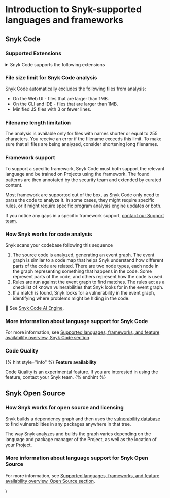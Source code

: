 # Introduction to Snyk-supported languages and frameworks

## Snyk Code

### Supported Extensions

<details>

<summary>Snyk Code supports the following extensions</summary>

* apex

<!---->

* ASPX

<!---->

* c

<!---->

* cc

<!---->

* cjs

<!---->

* cls

<!---->

* cpp

<!---->

* CS

<!---->

* ejs

<!---->

* erb

<!---->

* es

<!---->

* es6

<!---->

* go

<!---->

* h

<!---->

* haml

<!---->

* hpp

<!---->

* htm

<!---->

* html

<!---->

* hxx

<!---->

* java

<!---->

* js

<!---->

* jspx

<!---->

* jsx

<!---->

* jsp

<!---->

* kt

<!---->

* mjs

<!---->

* php

<!---->

* py

<!---->

* rb

<!---->

* rhtml

<!---->

* scala

<!---->

* slim

<!---->

* swift

<!---->

* ts

<!---->

* tsx

<!---->

* trigger

<!---->

* vb

<!---->

* vue

<!---->

* xml

</details>

### File size limit for Snyk Code analysis

Snyk Code automatically excludes the following files from analysis:

* On the Web UI - files that are larger than 1MB.
* On the CLI and IDE - files that are larger than 1MB.
* Minified JS files with 3 or fewer lines.

### Filename length limitation

The analysis is available only for files with names shorter or equal to 255 characters. You receive an error if the filename exceeds this limit. To make sure that all files are being analyzed, consider shortening long filenames.

### Framework support

To support a specific framework, Snyk Code must both support the relevant language and be trained on Projects using the framework. The found patterns are then annotated by the security team and extended by curated content.

Most framework are supported out of the box, as Snyk Code only need to parse the code to analyze it. In some cases, they might require specific rules, or it might require specific program analysis engine updates or both.&#x20;

If you notice any gaps in a specific framework support, [contact our Support team](https://support.snyk.io/hc/en-us/requests/new).

### How Snyk works for code analysis&#x20;

Snyk scans your codebase following this sequence

1. The source code is analyzed, generating an event graph. The event graph is similar to a code map that helps Snyk understand how different parts of the code are related. There are two node types, each node in the graph representing something that happens in the code. Some represent parts of the code, and others represent how the code is used.
2. Rules are run against the event graph to find matches. The rules act as a checklist of known vulnerabilities that Snyk looks for in the event graph.
3. If a match is found, Snyk looks for a vulnerability in the event graph, identifying where problems might be hiding in the code.&#x20;

:link: See [Snyk Code AI Engine](../../scan-application-code/snyk-code/snyk-code-key-features/snyk-code-ai-engine.md).

### More information about language support for Snyk Code

For more information, see [Supported languages, frameworks, and feature availability overview, Snyk Code section](supported-languages-frameworks-and-feature-availability-overview.md#code-analysis-snyk-code).

### Code Quality

{% hint style="info" %}
**Feature availability**

Code Quality is an experimental feature. If you are interested in using the feature, contact your Snyk team.
{% endhint %}

## Snyk Open Source

### How Snyk works for open source and licensing

Snyk builds a dependency graph and then uses the [vulnerability database](https://snyk.io/vuln) to find vulnerabilities in any packages anywhere in that tree.

The way Snyk analyzes and builds the graph varies depending on the language and package manager of the Project, as well as the location of your Project.

### More information about language support for Snyk Open Source

For more information, see [Supported languages, frameworks, and feature availability overview, Open Source section](supported-languages-frameworks-and-feature-availability-overview.md#open-source-and-licensing-snyk-open-source).

\
